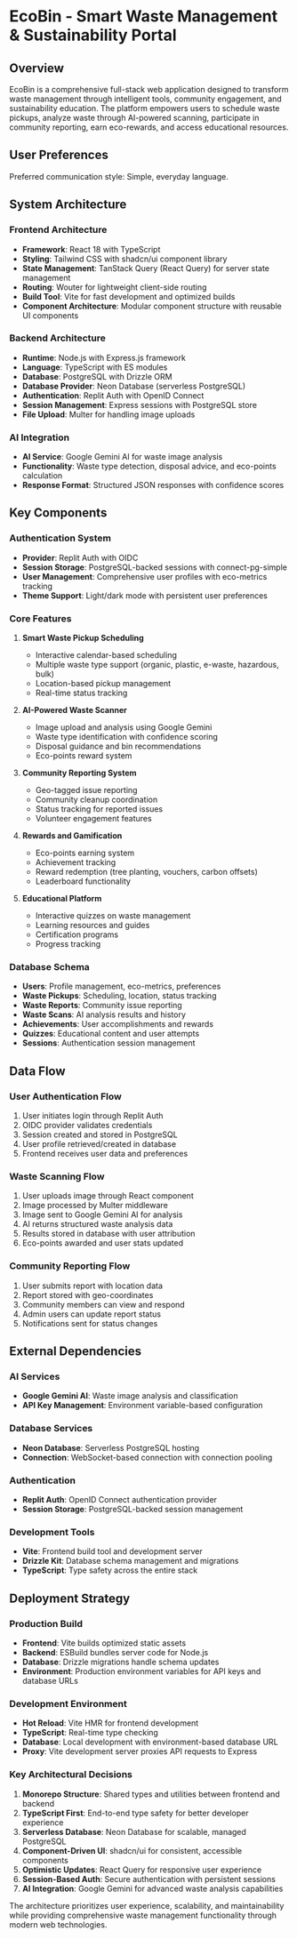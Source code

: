 # EcoBin - Smart Waste Management & Sustainability Portal

## Overview

EcoBin is a comprehensive full-stack web application designed to transform waste management through intelligent tools, community engagement, and sustainability education. The platform empowers users to schedule waste pickups, analyze waste through AI-powered scanning, participate in community reporting, earn eco-rewards, and access educational resources.

## User Preferences

Preferred communication style: Simple, everyday language.

## System Architecture

### Frontend Architecture
- **Framework**: React 18 with TypeScript
- **Styling**: Tailwind CSS with shadcn/ui component library
- **State Management**: TanStack Query (React Query) for server state management
- **Routing**: Wouter for lightweight client-side routing
- **Build Tool**: Vite for fast development and optimized builds
- **Component Architecture**: Modular component structure with reusable UI components

### Backend Architecture
- **Runtime**: Node.js with Express.js framework
- **Language**: TypeScript with ES modules
- **Database**: PostgreSQL with Drizzle ORM
- **Database Provider**: Neon Database (serverless PostgreSQL)
- **Authentication**: Replit Auth with OpenID Connect
- **Session Management**: Express sessions with PostgreSQL store
- **File Upload**: Multer for handling image uploads

### AI Integration
- **AI Service**: Google Gemini AI for waste image analysis
- **Functionality**: Waste type detection, disposal advice, and eco-points calculation
- **Response Format**: Structured JSON responses with confidence scores

## Key Components

### Authentication System
- **Provider**: Replit Auth with OIDC
- **Session Storage**: PostgreSQL-backed sessions with connect-pg-simple
- **User Management**: Comprehensive user profiles with eco-metrics tracking
- **Theme Support**: Light/dark mode with persistent user preferences

### Core Features
1. **Smart Waste Pickup Scheduling**
   - Interactive calendar-based scheduling
   - Multiple waste type support (organic, plastic, e-waste, hazardous, bulk)
   - Location-based pickup management
   - Real-time status tracking

2. **AI-Powered Waste Scanner**
   - Image upload and analysis using Google Gemini
   - Waste type identification with confidence scoring
   - Disposal guidance and bin recommendations
   - Eco-points reward system

3. **Community Reporting System**
   - Geo-tagged issue reporting
   - Community cleanup coordination
   - Status tracking for reported issues
   - Volunteer engagement features

4. **Rewards and Gamification**
   - Eco-points earning system
   - Achievement tracking
   - Reward redemption (tree planting, vouchers, carbon offsets)
   - Leaderboard functionality

5. **Educational Platform**
   - Interactive quizzes on waste management
   - Learning resources and guides
   - Certification programs
   - Progress tracking

### Database Schema
- **Users**: Profile management, eco-metrics, preferences
- **Waste Pickups**: Scheduling, location, status tracking
- **Waste Reports**: Community issue reporting
- **Waste Scans**: AI analysis results and history
- **Achievements**: User accomplishments and rewards
- **Quizzes**: Educational content and user attempts
- **Sessions**: Authentication session management

## Data Flow

### User Authentication Flow
1. User initiates login through Replit Auth
2. OIDC provider validates credentials
3. Session created and stored in PostgreSQL
4. User profile retrieved/created in database
5. Frontend receives user data and preferences

### Waste Scanning Flow
1. User uploads image through React component
2. Image processed by Multer middleware
3. Image sent to Google Gemini AI for analysis
4. AI returns structured waste analysis data
5. Results stored in database with user attribution
6. Eco-points awarded and user stats updated

### Community Reporting Flow
1. User submits report with location data
2. Report stored with geo-coordinates
3. Community members can view and respond
4. Admin users can update report status
5. Notifications sent for status changes

## External Dependencies

### AI Services
- **Google Gemini AI**: Waste image analysis and classification
- **API Key Management**: Environment variable-based configuration

### Database Services
- **Neon Database**: Serverless PostgreSQL hosting
- **Connection**: WebSocket-based connection with connection pooling

### Authentication
- **Replit Auth**: OpenID Connect authentication provider
- **Session Storage**: PostgreSQL-backed session management

### Development Tools
- **Vite**: Frontend build tool and development server
- **Drizzle Kit**: Database schema management and migrations
- **TypeScript**: Type safety across the entire stack

## Deployment Strategy

### Production Build
- **Frontend**: Vite builds optimized static assets
- **Backend**: ESBuild bundles server code for Node.js
- **Database**: Drizzle migrations handle schema updates
- **Environment**: Production environment variables for API keys and database URLs

### Development Environment
- **Hot Reload**: Vite HMR for frontend development
- **TypeScript**: Real-time type checking
- **Database**: Local development with environment-based database URL
- **Proxy**: Vite development server proxies API requests to Express

### Key Architectural Decisions

1. **Monorepo Structure**: Shared types and utilities between frontend and backend
2. **TypeScript First**: End-to-end type safety for better developer experience
3. **Serverless Database**: Neon Database for scalable, managed PostgreSQL
4. **Component-Driven UI**: shadcn/ui for consistent, accessible components
5. **Optimistic Updates**: React Query for responsive user experience
6. **Session-Based Auth**: Secure authentication with persistent sessions
7. **AI Integration**: Google Gemini for advanced waste analysis capabilities

The architecture prioritizes user experience, scalability, and maintainability while providing comprehensive waste management functionality through modern web technologies.